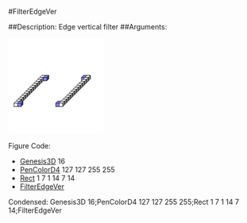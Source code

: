 #FilterEdgeVer

##Description: Edge vertical filter
##Arguments: 

![](FilterEdgeVer.png)

Figure Code:
- [Genesis3D](Genesis3D.md) 16
- [PenColorD4](PenColorD4.md) 127 127 255 255
- [Rect](Rect.md) 1 7 1 14 7 14
- [FilterEdgeVer](FilterEdgeVer.md)

Condensed: Genesis3D 16;PenColorD4 127 127 255 255;Rect 1 7 1 14 7 14;FilterEdgeVer


